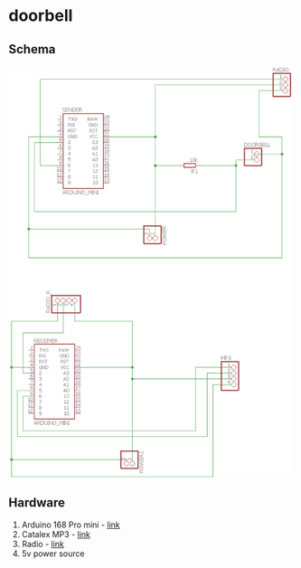 # doorbell

## Schema

![alt tag](https://github.com/adrianbreazu/doorbell/blob/master/DoorBell/DoorBell.png)

## Hardware
1. Arduino 168 Pro mini - [link](https://www.ebay.com/itm/Arduino-Pro-Mini-Atmega168-Module-5V-16M-/391722268803?_trksid=p2349526.m4383.l4275.c1)
2. Catalex MP3 - [link](https://www.ebay.com/itm/UART-Control-Serial-MP3-Music-Player-Module-For-Arduino-AVR-ARM-PIC-/311133945527)
3. Radio - [link](https://www.ebay.com/itm/433MHz-Radio-Transceiver-Transmitter-Sender-Module-Remote-Arduino-L2/182950258189?epid=1871566586&hash=item2a98af660d:g:Wq0AAOSwi8xaKO2M)
4. 5v power source
